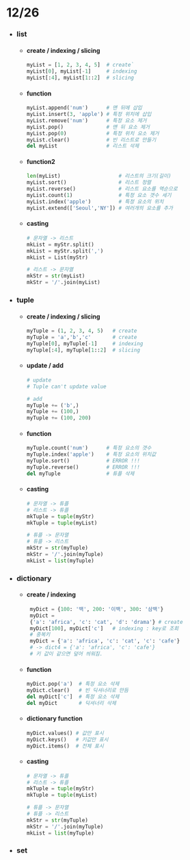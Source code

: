 # 12/26

- ### list

  - #### create / indexing / slicing
    ```python
    myList = [1, 2, 3, 4, 5]  # create`
    myList[0], myList[-1]     # indexing
    myList[:4], myList[1::2]  # slicing
    ```
  - #### function
    ```python
    myList.append('num')      # 맨 뒤에 삽입
    myList.insert(3, 'apple') # 특정 위치에 삽입
    myList.remove('num')      # 특정 요소 제거
    myList.pop()              # 맨 뒤 요소 제거
    myList.pop(0)             # 특정 위치 요소 제거
    myList.clear()            # 빈 리스트로 만들기
    del myList                # 리스트 삭제
    ```
  - #### function2
    ```python
    len(myList)                   # 리스트의 크기(길이)
    myList.sort()                 # 리스트 정렬
    myList.reverse()              # 리스트 요소를 역순으로
    myList.count(1)               # 특정 요소 갯수 세기
    myList.index('apple')         # 특정 요소의 위치
    myList.extend(['Seoul','NY']) # 여러개의 요소를 추가
    ```
  - #### casting

    ```python
    # 문자열 -> 리스트
    mkList = myStr.split()
    mkList = myStr.split(',')
    mkList = List(myStr)

    # 리스트 -> 문자열
    mkStr = str(myList)
    mkStr = '/'.join(myList)
    ```

- ### tuple

  - #### create / indexing / slicing
    ```python
    myTuple = (1, 2, 3, 4, 5)   # create
    myTuple = 'a','b','c'       # create
    myTuple[0], myTuple[-1]     # indexing
    myTuple[:4], myTuple[1::2]  # slicing
    ```
  - #### update / add

    ```python
    # update
    # Tuple can't update value

    # add
    myTuple += ('b',)
    myTuple += (100,)
    myTuple += (100, 200)
    ```

  - #### function
    ```python
    myTuple.count('num')      # 특정 요소의 갯수
    myTuple.index('apple')    # 특정 요소의 위치값
    myTuple.sort()            # ERROR !!!
    myTuple.reverse()         # ERROR !!!
    del myTuple               # 튜플 삭제
    ```
  - #### casting

    ```python
    # 문자열 -> 튜플
    # 리스트 -> 튜플
    mkTuple = tuple(myStr)
    mkTuple = tuple(myList)

    # 튜플 -> 문자열
    # 튜플 -> 리스트
    mkStr = str(myTuple)
    mkStr = '/'.join(myTuple)
    mkList = list(myTuple)
    ```

- ### dictionary

  - #### create / indexing

    ```python
     myDict = {100: '백', 200: '이백', 300: '삼백'}
     myDict =
     {'a': 'africa', 'c': 'cat', 'd': 'drama'} # create
     myDict[100], myDict['c']   # indexing : key로 조회
     # 중복키
     myDict = {'a': 'africa', 'c': 'cat', 'c': 'cafe'}
     # -> dict4 = {'a': 'africa', 'c': 'cafe'}
     # 키 값이 같으면 덮어 씌워짐.
    ```

  - #### function
    ```python
    myDict.pop('a')  # 특정 요소 삭제
    myDict.clear()   # 빈 딕셔너리로 만듬
    del myDict['c']  # 특정 요소 삭제
    del myDict       # 딕셔너리 삭제
    ```
  - #### dictionary function
    ```python
    myDict.values() # 값만 표시
    myDict.keys()   # 키값만 표시
    myDict.items()  # 전체 표시
    ```
  - #### casting

    ```python
    # 문자열 -> 튜플
    # 리스트 -> 튜플
    mkTuple = tuple(myStr)
    mkTuple = tuple(myList)

    # 튜플 -> 문자열
    # 튜플 -> 리스트
    mkStr = str(myTuple)
    mkStr = '/'.join(myTuple)
    mkList = list(myTuple)
    ```

- ### set
